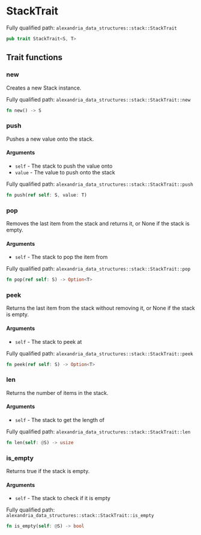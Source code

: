 # StackTrait

Fully qualified path: `alexandria_data_structures::stack::StackTrait`

```rust
pub trait StackTrait<S, T>
```

## Trait functions

### new

Creates a new Stack instance.

Fully qualified path: `alexandria_data_structures::stack::StackTrait::new`

```rust
fn new() -> S
```

### push

Pushes a new value onto the stack.

#### Arguments

- `self` - The stack to push the value onto
- `value` - The value to push onto the stack

Fully qualified path: `alexandria_data_structures::stack::StackTrait::push`

```rust
fn push(ref self: S, value: T)
```

### pop

Removes the last item from the stack and returns it, or None if the stack is empty.

#### Arguments

- `self` - The stack to pop the item from

Fully qualified path: `alexandria_data_structures::stack::StackTrait::pop`

```rust
fn pop(ref self: S) -> Option<T>
```

### peek

Returns the last item from the stack without removing it, or None if the stack is empty.

#### Arguments

- `self` - The stack to peek at

Fully qualified path: `alexandria_data_structures::stack::StackTrait::peek`

```rust
fn peek(ref self: S) -> Option<T>
```

### len

Returns the number of items in the stack.

#### Arguments

- `self` - The stack to get the length of

Fully qualified path: `alexandria_data_structures::stack::StackTrait::len`

```rust
fn len(self: @S) -> usize
```

### is_empty

Returns true if the stack is empty.

#### Arguments

- `self` - The stack to check if it is empty

Fully qualified path: `alexandria_data_structures::stack::StackTrait::is_empty`

```rust
fn is_empty(self: @S) -> bool
```
